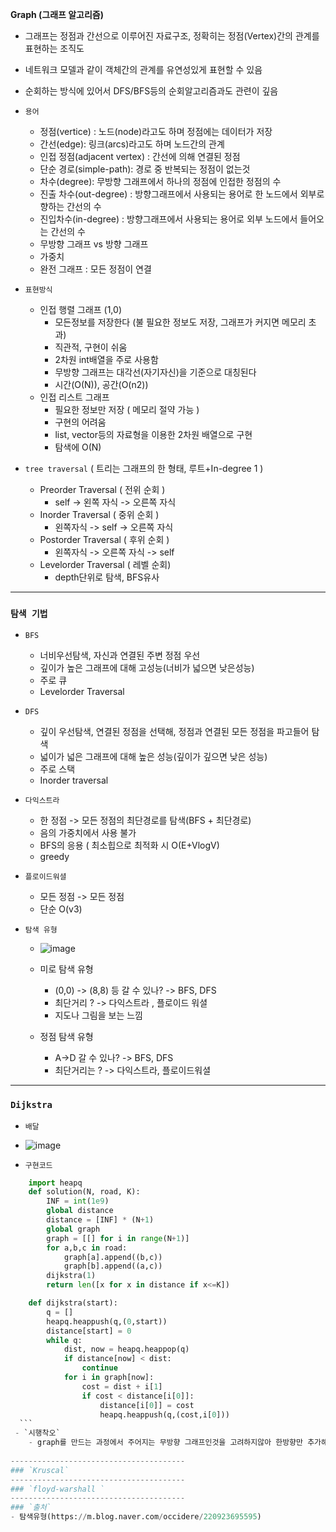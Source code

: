 **Graph (그래프 알고리즘)**  
- 그래프는 정점과 간선으로 이루어진 자료구조, 정확히는 정점(Vertex)간의 관계를 표현하는 조직도
- 네트워크 모델과 같이 객체간의 관계를 유연성있게 표현할 수 있음 
- 순회하는 방식에 있어서 DFS/BFS등의 순회알고리즘과도 관련이 깊음

- `용어`
  - 정점(vertice) : 노드(node)라고도 하며 정점에는 데이터가 저장
  - 간선(edge): 링크(arcs)라고도 하며 노드간의 관계
  - 인접 정점(adjacent vertex) : 간선에 의해 연결된 정점
  - 단순 경로(simple-path): 경로 중 반복되는 정점이 없는것
  - 차수(degree): 무방향 그래프에서 하나의 정점에 인접한 정점의 수
  - 진출 차수(out-degree) : 방향그래프에서 사용되는 용어로 한 노드에서 외부로 향하는 간선의 수
  - 진입차수(in-degree) : 방향그래프에서 사용되는 용어로 외부 노드에서 들어오는 간선의 수
  - 무방향 그래프 vs 방향 그래프
  - 가중치
  - 완전 그래프 : 모든 정점이 연결

- `표현방식`
  - 인접 행렬 그래프 (1,0)
      - 모든정보를 저장한다 (불 필요한 정보도 저장, 그래프가 커지면 메모리 초과)
      - 직관적, 구현이 쉬움
      - 2차원 int배열을 주로 사용함
      - 무방향 그래프는 대각선(자기자신)을 기준으로 대칭된다
      - 시간(O(N)), 공간(O(n2))
  - 인접 리스트 그래프
      - 필요한 정보만 저장 ( 메모리 절약 가능 )
      - 구현의 어려움
      - list, vector등의 자료형을 이용한 2차원 배열으로 구현
      - 탐색에 O(N)


- `tree traversal` ( 트리는 그래프의 한 형태, 루트+In-degree 1 )
  - Preorder Traversal ( 전위 순회 )
      - self -> 왼쪽 자식 -> 오른쪽 자식
  - Inorder Traversal ( 중위 순회 )
      - 왼쪽자식 -> self -> 오른쪽 자식
  - Postorder Traversal ( 후위 순회 )
      - 왼쪽자식 -> 오른쪽 자식 -> self
  - Levelorder Traversal ( 레벨 순회)
      - depth단위로 탐색, BFS유사


---------------------------------------
### `탐색 기법`

 - `BFS`
    - 너비우선탐색, 자신과 연결된 주변 정점 우선
    - 깊이가 높은 그래프에 대해 고성능(너비가 넓으면 낮은성능)
    - 주로 큐
    - Levelorder Traversal
 
 - `DFS`
   - 깊이 우선탐색, 연결된 정점을 선택해, 정점과 연결된 모든 정점을 파고들어 탐색
   - 넓이가 넓은 그래프에 대해 높은 성능(깊이가 깊으면 낮은 성능)
   - 주로 스택
   - Inorder traversal

   
 - `다익스트라`
   - 한 정점 -> 모든 정점의 최단경로를 탐색(BFS + 최단경로)
   - 음의 가중치에서 사용 불가
   - BFS의 응용 ( 최소힙으로 최적화 시 O(E+VlogV)
   - greedy

 - `플로이드워셜`
   - 모든 정점 -> 모든 정점
   - 단순 O(v3)

 - `탐색 유형` 
    - ![image](https://user-images.githubusercontent.com/15559593/131234254-db675d2f-7815-45f3-afd0-b320f34923a4.png)

    - 미로 탐색 유형
      - (0,0) -> (8,8) 등 갈 수 있나? ->  BFS, DFS
      - 최단거리 ? -> 다익스트라 , 플로이드 워셜
      - 지도나 그림을 보는 느낌
    - 정점 탐색 유형
      - A->D 갈 수 있나? -> BFS, DFS
      - 최단거리는 ? -> 다익스트라, 플로이드워셜


---------------------------------------
### `Dijkstra` 

  - `배달`

  - ![image](https://user-images.githubusercontent.com/15559593/132130114-82847bff-3cdf-4f1c-a6a6-d3ee31514802.png)
  
  - `구현코드`
  ```Python
      import heapq
      def solution(N, road, K):
          INF = int(1e9)
          global distance
          distance = [INF] * (N+1)
          global graph
          graph = [[] for i in range(N+1)]
          for a,b,c in road:
              graph[a].append((b,c))
              graph[b].append((a,c))
          dijkstra(1)
          return len([x for x in distance if x<=K])

      def dijkstra(start):
          q = []
          heapq.heappush(q,(0,start))
          distance[start] = 0
          while q:
              dist, now = heapq.heappop(q)
              if distance[now] < dist:
                  continue
              for i in graph[now]:
                  cost = dist + i[1]
                  if cost < distance[i[0]]:
                      distance[i[0]] = cost
                      heapq.heappush(q,(cost,i[0]))
    ```
   - `시행착오`
      - graph를 만드는 과정에서 주어지는 무방향 그래프인것을 고려하지않아 한방향만 추가해서 실패를 했었음
      
---------------------------------------
### `Kruscal`
---------------------------------------
### `floyd-warshall ` 
---------------------------------------
### `출처` 
 - 탐색유형(https://m.blog.naver.com/occidere/220923695595)
    
